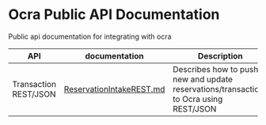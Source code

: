 # Ocra Public API Documentation

Public api documentation for integrating with ocra

|API|documentation|Description|
|---|-------------|-----------|
|Transaction REST/JSON|[ReservationIntakeREST.md](./Transaction.md)|Describes how to push new and update reservations/transactions to Ocra using REST/JSON|
